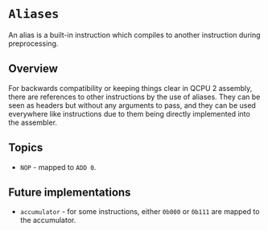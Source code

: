 # `Aliases`

An alias is a built-in instruction which compiles to another instruction during preprocessing.

## Overview

For backwards compatibility or keeping things clear in QCPU 2 assembly, there are references to other instructions by the use of aliases. They can be seen as headers but without any arguments to pass, and they can be used everywhere like instructions due to them being directly implemented into the assembler.

## Topics

* `NOP` - mapped to `ADD 0`.

## Future implementations

* `accumulator` - for some instructions, either `0b000` or `0b111` are mapped to the accumulator. 
